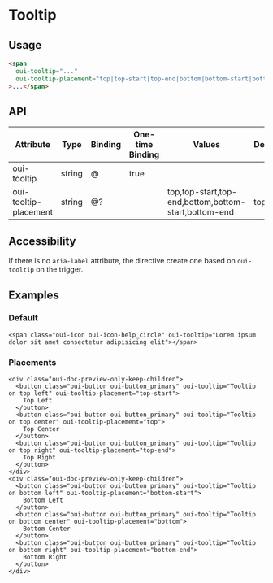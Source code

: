 # Tooltip

<component-status cx-design="complete" ux="prototype"></component-status>

## Usage

```html
<span
  oui-tooltip="..."
  oui-tooltip-placement="top|top-start|top-end|bottom|bottom-start|bottom-end"
>...</span>
```

## API

| Attribute             | Type   | Binding | One-time Binding | Values                                               | Default   | Description       |
| ----                  | ----   | ----    | ----             | ----                                                 | ----      | ----              |
| oui-tooltip           | string | @       | true             |                                                      |           | tooltip text      |
| oui-tooltip-placement | string | @?      |                  | top,top-start,top-end,bottom,bottom-start,bottom-end | top       | tooltip placement |

## Accessibility

If there is no `aria-label` attribute, the directive create one based on `oui-tooltip` on the trigger.

## Examples

### Default

```html:preview
<span class="oui-icon oui-icon-help_circle" oui-tooltip="Lorem ipsum dolor sit amet consectetur adipisicing elit"></span>
```

### Placements
```html:preview
<div class="oui-doc-preview-only-keep-children">
  <button class="oui-button oui-button_primary" oui-tooltip="Tooltip on top left" oui-tooltip-placement="top-start">
    Top Left
  </button>
  <button class="oui-button oui-button_primary" oui-tooltip="Tooltip on top center" oui-tooltip-placement="top">
    Top Center
  </button>
  <button class="oui-button oui-button_primary" oui-tooltip="Tooltip on top right" oui-tooltip-placement="top-end">
    Top Right
  </button>
</div>
<div class="oui-doc-preview-only-keep-children">
  <button class="oui-button oui-button_primary" oui-tooltip="Tooltip on bottom left" oui-tooltip-placement="bottom-start">
    Bottom Left
  </button>
  <button class="oui-button oui-button_primary" oui-tooltip="Tooltip on bottom center" oui-tooltip-placement="bottom">
    Bottom Center
  </button>
  <button class="oui-button oui-button_primary" oui-tooltip="Tooltip on bottom right" oui-tooltip-placement="bottom-end">
    Bottom Right
  </button>
</div>
```
